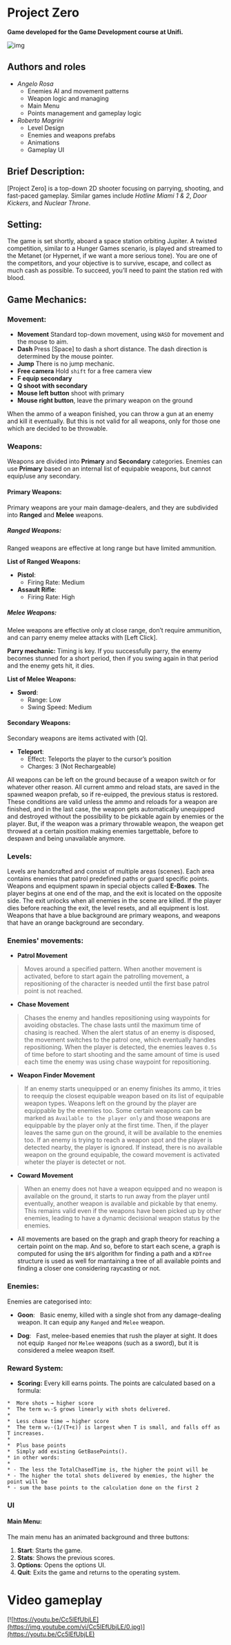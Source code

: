 # Project Zero

**Game developed for the Game Development course at Unifi.**

![img](media/logo/logo.png)

## Authors and roles

- _Angelo Rosa_ 
  - Enemies AI and movement patterns
  - Weapon logic and managing
  - Main Menu
  - Points management and gameplay logic 
- _Roberto Magrini_ 
  - Level Design
  - Enemies and weapons prefabs
  - Animations
  - Gameplay UI

## Brief Description:
[Project Zero] is a top-down 2D shooter focusing on parrying, shooting, and fast-paced gameplay. Similar games include *Hotline Miami 1 & 2*, *Door Kickers*, and *Nuclear Throne*.

## Setting:
The game is set shortly, aboard a space station orbiting Jupiter. A twisted competition, similar to a Hunger Games scenario, is played and streamed to the Metanet (or Hypernet, if we want a more serious tone). You are one of the competitors, and your objective is to survive, escape, and collect as much cash as possible. To succeed, you’ll need to paint the station red with blood.

## Game Mechanics:

### Movement:
- **Movement** Standard top-down movement, using `WASD` for movement and the mouse to aim.
- **Dash** Press [Space] to dash a short distance. The dash direction is determined by the mouse pointer.
- **Jump** There is no jump mechanic.
- **Free camera** Hold `shift` for a free camera view
- **F equip secondary**
- **Q shoot with secondary**
- **Mouse left button** shoot with primary
- **Mouse right button**, leave the primary weapon on the ground

When the ammo of a weapon finished, you can throw a gun at an enemy and kill it eventually. But this is not valid for all weapons, only for those one which are decided to be throwable.

### Weapons:
Weapons are divided into **Primary** and **Secondary** categories. Enemies can use **Primary** based on an internal list of equipable weapons, but cannot equip/use any secondary.

#### Primary Weapons:
Primary weapons are your main damage-dealers, and they are subdivided into **Ranged** and **Melee** weapons.

##### Ranged Weapons:
Ranged weapons are effective at long range but have limited ammunition.

**List of Ranged Weapons:**

- **Pistol**:  
  - Firing Rate: Medium  
  
- **Assault Rifle**:  
  - Firing Rate: High  

##### Melee Weapons:
Melee weapons are effective only at close range, don’t require ammunition, and can parry enemy melee attacks with [Left Click].  

**Parry mechanic:** Timing is key. If you successfully parry, the enemy becomes stunned for a short period, then if you swing again in that period and the enemy gets hit, it dies.

**List of Melee Weapons:**

- **Sword**:  
  - Range: Low  
  - Swing Speed: Medium  

#### Secondary Weapons:
Secondary weapons are items activated with [Q].

- **Teleport**:  
  - Effect: Teleports the player to the cursor’s position  
  - Charges: 3 (Not Rechargeable)


All weapons can be left on the ground because of a weapon switch or for whatever other reason. All current ammo and reload stats, are saved in the spawned weapon prefab, so if re-euipped, the previous status is restored. These conditions are valid unless the ammo and reloads for a weapon are finished, and in the last case, the weapon gets automatically unequipped and destroyed without the possibility to be pickable again by enemies or the player. But, if the weapon was a primary throwable weapon, the weapon get throwed at a certain position making enemies targettable, before to despawn and being unavailable anymore.

### Levels:
Levels are handcrafted and consist of multiple areas (scenes). Each area contains enemies that patrol predefined paths or guard specific points. Weapons and equipment spawn in special objects called **E-Boxes**. The player begins at one end of the map, and the exit is located on the opposite side. The exit unlocks when all enemies in the scene are killed. If the player dies before reaching the exit, the level resets, and all equipment is lost. Weapons that have a blue background are primary weapons, and weapons that have an orange background are secondary.

### Enemies' movements:

- **Patrol Movement**

> Moves around a specified pattern. When another movement is activated, before to start again the patrolling movement, a repositioning of the character is needed until the first base patrol point is not reached.

- **Chase Movement**

> Chases the enemy and handles repositioning using waypoints for avoiding obstacles. The chase lasts until the maximum time of chasing is reached. When the alert status of an enemy is disposed, the movement switches to the patrol one, which eventually handles repositioning. When the player is detected, the enemies leaves `0.5s` of time
before to start shooting and the same amount of time is used each time the enemy was using chase waypoint for repositioning.

- **Weapon Finder Movement**

> If an enemy starts unequipped or an enemy finishes its ammo, it tries to reequip the closest equipable weapon based on its list of equipable weapon types. Weapons left on the ground by the player are equippable by the enemies too. Some certain weapons can be marked as `Available to the player only` and those weapons are equippable by the player only at the first time. Then, if the player leaves the same gun on the ground, it will be available to the enemies too. If an enemy is trying to reach a weapon spot and the player is detected nearby, the player is ignored. If instead, there is no available weapon on the ground equipable, the coward movement is activated wheter the player is detectet or not.

- **Coward Movement**

> When an enemy does not have a weapon equipped and no weapon is available on the ground, it starts to run away from the player until eventually, another weapon is available and pickable by that enemy. This remains valid even if the weapons have been picked up by other enemies, leading to have a dynamic decisional weapon status by the enemies.

- All movements are based on the graph and graph theory for reaching a certain point on the map. And so, before to start each scene, a graph is computed for using the `BFS` algorithm for finding a path and a `KDTree` structure is used as well for mantaining a tree of all available points and finding a closer one considering raycasting or not.

### Enemies:
Enemies are categorised into:

- **Goon**:  
 Basic enemy, killed with a single shot from any damage-dealing weapon. It can equip any `Ranged` and `Melee` weapon.

- **Dog**:  
 Fast, melee-based enemies that rush the player at sight. It does not equip  `Ranged` nor `Melee` weapons (such as a sword), but it is considered a melee weapon itself.

### Reward System:
- **Scoring:** Every kill earns points. The points are calculated based on a formula:

```
*  More shots → higher score
*  The term w₁·S grows linearly with shots delivered.
*
*  Less chase time → higher score
*  The term w₂·(1/(T+ε)) is largest when T is small, and falls off as T increases.
*
*  Plus base points
*  Simply add existing GetBasePoints().
* in other words:
*
* - The less the TotalChasedTime is, the higher the point will be
* - The higher the total shots delivered by enemies, the higher the point will be
* - sum the base points to the calculation done on the first 2
```

### UI

#### Main Menu:
The main menu has an animated background and three buttons:
1. **Start**: Starts the game.
2. **Stats**: Shows the previous scores.
3. **Options**: Opens the options UI.
4. **Quit**: Exits the game and returns to the operating system.

# Video gameplay

[![https://youtu.be/Cc5lEfUbjLE](https://img.youtube.com/vi/Cc5lEfUbjLE/0.jpg)](https://youtu.be/Cc5lEfUbjLE)